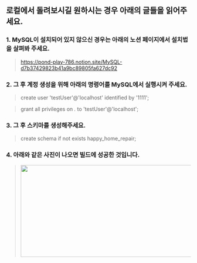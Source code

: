 ## 로컬에서 돌려보시길 원하시는 경우 아래의 글들을 읽어주세요.

### 1. MySQL이 설치되어 있지 않으신 경우는 아래의 노션 페이지에서 설치법을 살펴봐 주세요.

> https://pond-play-786.notion.site/MySQL-d7b37429823b41a9bc89805fa627dc92

### 2. 그 후 계정 생성을 위해 아래의 명령어를 MySQL에서 실행시켜 주세요.

> create user 'testUser'@'localhost' identified by '1111';

> grant all privileges on *.* to 'testUser'@'localhost';

### 3. 그 후 스키마를 생성해주세요.

> create schema if not exists happy_home_repair;

### 4. 아래와 같은 사진이 나오면 빌드에 성공한 것입니다.

> <img src="https://dk-projects-images.s3.ap-northeast-2.amazonaws.com/%EC%9D%B4%EB%AF%B8%EC%A7%80+387.png"  width="500" height="250">
